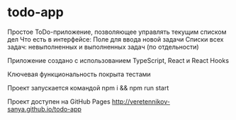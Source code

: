 # todo-app

Простое ToDo-приложение, позволяющее управлять текущим списком дел
Что есть в интерфейсе:
Поле для ввода новой задачи
Списки всех задач: невыполненных и выполненных задач (по отдельности)
 
Приложение создано с использованием TypeScript, React и React Hooks

Ключевая функциональность покрыта тестами

Проект запускается командой npm i && npm run start

Проект доступен на GitHub Pages http://veretennikov-sanya.github.io/todo-app
